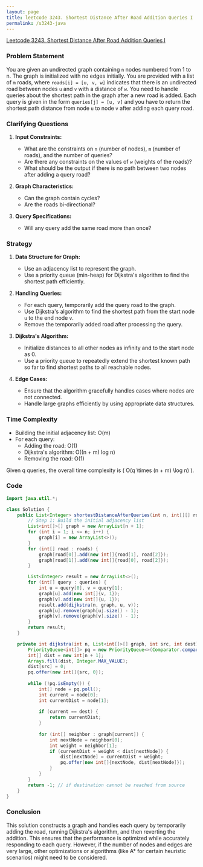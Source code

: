 ```yaml
---
layout: page
title: leetcode 3243. Shortest Distance After Road Addition Queries I
permalink: /s3243-java
---
```

[Leetcode 3243. Shortest Distance After Road Addition Queries I](https://algoadvance.github.io/algoadvance/l3243)
### Problem Statement
You are given an undirected graph containing `n` nodes numbered from 1 to n. The graph is initialized with no edges initially. You are provided with a list of `m` roads, where `roads[i] = [u, v, w]` indicates that there is an undirected road between nodes `u` and `v` with a distance of `w`. You need to handle queries about the shortest path in the graph after a new road is added. Each query is given in the form `queries[j] = [u, v]` and you have to return the shortest path distance from node `u` to node `v` after adding each query road.

### Clarifying Questions
1. **Input Constraints:**
   - What are the constraints on `n` (number of nodes), `m` (number of roads), and the number of queries?
   - Are there any constraints on the values of `w` (weights of the roads)?
   - What should be the output if there is no path between two nodes after adding a query road?

2. **Graph Characteristics:**
   - Can the graph contain cycles?
   - Are the roads bi-directional?

3. **Query Specifications:**
   - Will any query add the same road more than once?

### Strategy
1. **Data Structure for Graph:**
   - Use an adjacency list to represent the graph.
   - Use a priority queue (min-heap) for Dijkstra's algorithm to find the shortest path efficiently.

2. **Handling Queries:**
   - For each query, temporarily add the query road to the graph.
   - Use Dijkstra's algorithm to find the shortest path from the start node `u` to the end node `v`.
   - Remove the temporarily added road after processing the query.

3. **Dijkstra's Algorithm:**
   - Initialize distances to all other nodes as infinity and to the start node as 0.
   - Use a priority queue to repeatedly extend the shortest known path so far to find shortest paths to all reachable nodes.

4. **Edge Cases:**
   - Ensure that the algorithm gracefully handles cases where nodes are not connected.
   - Handle large graphs efficiently by using appropriate data structures.

### Time Complexity
- Building the initial adjacency list: O(m)
- For each query:
  - Adding the road: O(1)
  - Dijkstra's algorithm: O((n + m) log n)
  - Removing the road: O(1)
  
Given q queries, the overall time complexity is \( O(q \times (n + m) \log n) \).

### Code

```java
import java.util.*;

class Solution {
    public List<Integer> shortestDistanceAfterQueries(int n, int[][] roads, int[][] queries) {
        // Step 1: Build the initial adjacency list
        List<int[]>[] graph = new ArrayList[n + 1];
        for (int i = 1; i <= n; i++) {
            graph[i] = new ArrayList<>();
        }
        for (int[] road : roads) {
            graph[road[0]].add(new int[]{road[1], road[2]});
            graph[road[1]].add(new int[]{road[0], road[2]});
        }

        List<Integer> result = new ArrayList<>();
        for (int[] query : queries) {
            int u = query[0], v = query[1];
            graph[u].add(new int[]{v, 1});
            graph[v].add(new int[]{u, 1});
            result.add(dijkstra(n, graph, u, v));
            graph[u].remove(graph[u].size() - 1);
            graph[v].remove(graph[v].size() - 1);
        }
        return result;
    }

    private int dijkstra(int n, List<int[]>[] graph, int src, int dest) {
        PriorityQueue<int[]> pq = new PriorityQueue<>(Comparator.comparingInt(a -> a[1]));
        int[] dist = new int[n + 1];
        Arrays.fill(dist, Integer.MAX_VALUE);
        dist[src] = 0;
        pq.offer(new int[]{src, 0});
        
        while (!pq.isEmpty()) {
            int[] node = pq.poll();
            int current = node[0];
            int currentDist = node[1];
            
            if (current == dest) {
                return currentDist;
            }
            
            for (int[] neighbor : graph[current]) {
                int nextNode = neighbor[0];
                int weight = neighbor[1];
                if (currentDist + weight < dist[nextNode]) {
                    dist[nextNode] = currentDist + weight;
                    pq.offer(new int[]{nextNode, dist[nextNode]});
                }
            }
        }
        return -1; // if destination cannot be reached from source
    }
}
```

### Conclusion
This solution constructs a graph and handles each query by temporarily adding the road, running Dijkstra's algorithm, and then reverting the addition. This ensures that the performance is optimized while accurately responding to each query. However, if the number of nodes and edges are very large, other optimizations or algorithms (like A* for certain heuristic scenarios) might need to be considered.